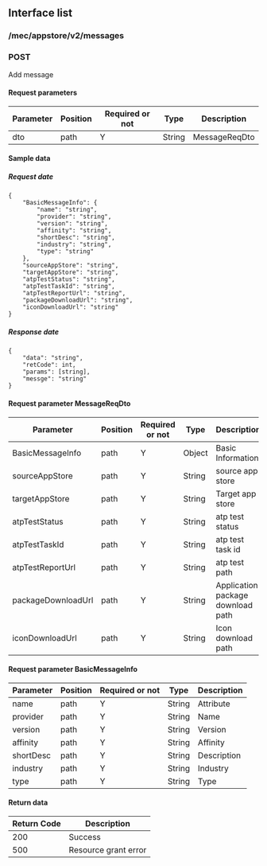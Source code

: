 ## Interface list

### /mec/appstore/v2/messages
### POST
Add message
#### Request parameters
|Parameter |Position | Required or not | Type |Description|
|-----|-----|----|------|-----|
|dto | path |Y| String | MessageReqDto |

#### Sample data
##### Request date
    {
    	"BasicMessageInfo": {
    		"name": "string",
    		"provider": "string",
    		"version": "string",
    		"affinity": "string",
    		"shortDesc": "string",
    		"industry": "string",
    		"type": "string"
    	},
    	"sourceAppStore": "string",
    	"targetAppStore": "string",
    	"atpTestStatus": "string",
    	"atpTestTaskId": "string",
    	"atpTestReportUrl": "string",
    	"packageDownloadUrl": "string",
    	"iconDownloadUrl": "string"
    }
##### Response date
    {
    	"data": "string",
    	"retCode": int,
    	"params": [string],
    	"messge": "string"
    }


#### Request parameter MessageReqDto
|Parameter |Position | Required or not | Type |Description|
|-----|-----|----|------|-----|
|BasicMessageInfo | path |Y| Object | Basic Information |
|sourceAppStore | path |Y| String | source app store |
|targetAppStore | path |Y| String | Target app store |
|atpTestStatus | path |Y| String | atp test status |
|atpTestTaskId | path |Y| String | atp test task id |
|atpTestReportUrl | path |Y| String | atp test path |
|packageDownloadUrl | path |Y| String | Application package download path |
|iconDownloadUrl | path |Y| String | Icon download path |

#### Request parameter BasicMessageInfo
|Parameter |Position | Required or not | Type |Description|
|-----|-----|----|------|-----|
|name | path |Y| String | Attribute |
|provider | path |Y| String | Name |
|version | path |Y| String | Version |
|affinity | path |Y| String | Affinity |
|shortDesc | path |Y| String | Description |
|industry | path |Y| String | Industry |
|type | path |Y| String | Type |

#### Return data
|Return Code |Description|
|-----|-----|
|200 | Success |
|500 | Resource grant error |